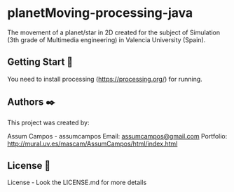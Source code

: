 # planetMoving-processing-java
 The movement of a planet/star in 2D created for the subject of Simulation (3th grade of Multimedia engineering) in Valencia University (Spain).

## Getting Start 🚀
 You need to install processing (https://processing.org/) for running.

## Authors ✒️
 This project was created by:

 Assum Campos - assumcampos 
 Email: assumcampos@gmail.com 
 Portfolio: http://mural.uv.es/mascam/AssumCampos/html/index.html
 
## License 📄
 License - Look the LICENSE.md for more details
